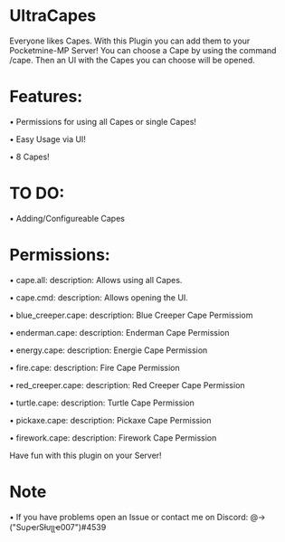 # UltraCapes
Everyone likes Capes. With this Plugin you can add them to your Pocketmine-MP Server! 
You can choose a Cape by using the command /cape. Then an UI with the Capes you can choose will be opened.


# Features:
   
• Permissions for using all Capes or single Capes!
   
• Easy Usage via UI!
  
• 8 Capes!


# TO DO:
  
• Adding/Configureable Capes


# Permissions:

• cape.all:
description: Allows using all Capes.

• cape.cmd:
description: Allows opening the UI.

• blue_creeper.cape:
description: Blue Creeper Cape Permissiom

• enderman.cape:
description: Enderman Cape Permission

• energy.cape:
description: Energie Cape Permission

• fire.cape:
description: Fire Cape Permission

• red_creeper.cape:
description: Red Creeper Cape Permission

• turtle.cape:
description: Turtle Cape Permission

• pickaxe.cape:
description: Pickaxe Cape Permission

• firework.cape:
description: Firework Cape Permission


Have fun with this plugin on your Server!
 
# Note


• If you have problems open an Issue or contact me on Discord:
  @->("SυρҽɾSƚυʅʅҽ007")#4539 
